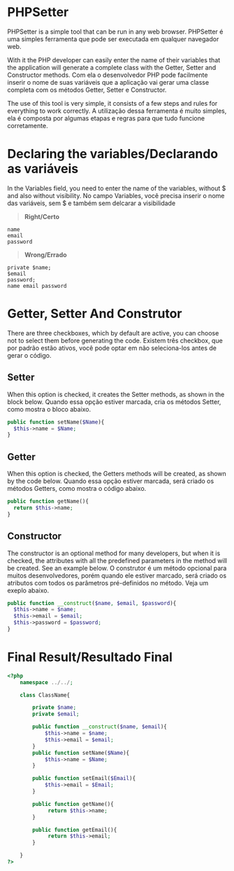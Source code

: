 # PHPSetter
PHPSetter is a simple tool that can be run in any web browser.
PHPSetter é uma simples ferramenta que pode ser executada em qualquer navegador web. 

With it the PHP developer can easily enter the name of their variables that the application will generate a complete class with the Getter, Setter and Constructor methods.
Com ela o desenvolvedor PHP pode facilmente inserir o nome de suas variáveis que a aplicação vai gerar uma classe completa com os métodos Getter, Setter e Constructor.


The use of this tool is very simple, it consists of a few steps and rules for everything to work correctly.
A utilização dessa ferramenta é muito simples, ela é composta por algumas etapas e regras para que tudo funcione corretamente.

# Declaring the variables/Declarando as variáveis
In the Variables field, you need to enter the name of the variables, without $ and also without visibility.
No campo Variables, você precisa inserir o nome das variáveis, sem $ e também sem delcarar a visibilidade

> **Right/Certo**
```
name
email
password
```

> **Wrong/Errado**
```
private $name;
$email
password;
name email password
```


# Getter, Setter And Construtor
There are three checkboxes, which by default are active, you can choose not to select them before generating the code.
Existem três checkbox, que por padrão estão ativos, você pode optar em não seleciona-los antes de gerar o código. 

## Setter
When this option is checked, it creates the Setter methods, as shown in the block below.
Quando essa opção estiver marcada, cria os métodos Setter, como mostra o bloco abaixo.

```php
public function setName($Name){
  $this->name = $Name;
}
```

## Getter
When this option is checked, the Getters methods will be created, as shown by the code below.
Quando essa opção estiver marcada, será criado os métodos Getters, como mostra o código abaixo.

```php
public function getName(){
  return $this->name;
}
```

## Constructor
The constructor is an optional method for many developers, but when it is checked, the attributes with all the predefined parameters in the method will be created. See an example below.
O construtor é um método opcional para muitos desenvolvedores, porém quando ele estiver marcado, será criado os atributos com todos os parâmetros pré-definidos no método. Veja um exeplo abaixo.

```php
public function __construct($name, $email, $password){
  $this->name = $name;
  $this->email = $email;
  $this->password = $password;
}
```

# Final Result/Resultado Final
```php
<?php
	namespace ../../;

	class ClassName{

		private $name;
		private $email;

		public function __construct($name, $email){
			$this->name = $name;
			$this->email = $email;
		}
		public function setName($Name){
			$this->name = $Name;
		}

		public function setEmail($Email){
			$this->email = $Email;
		}

		public function getName(){
			 return $this->name;
		}

		public function getEmail(){
			 return $this->email;
		}

	}
?>
```
